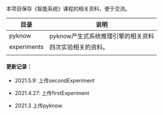 本项目保存《智能系统》课程的相关资料，便于交流。

| 目录        | 说明                               |
| ----------- | ---------------------------------- |
| pyknow      | pyknow产生式系统推理引擎的相关资料 |
| experiments | 四次实验相关的资料。               |
|             |                                    |

#### 更新记录：

- 2021.5.9: 上传secondExperiment

- 2021.4.27: 上传firstExperiment

- 2021.3 上传pyknow


